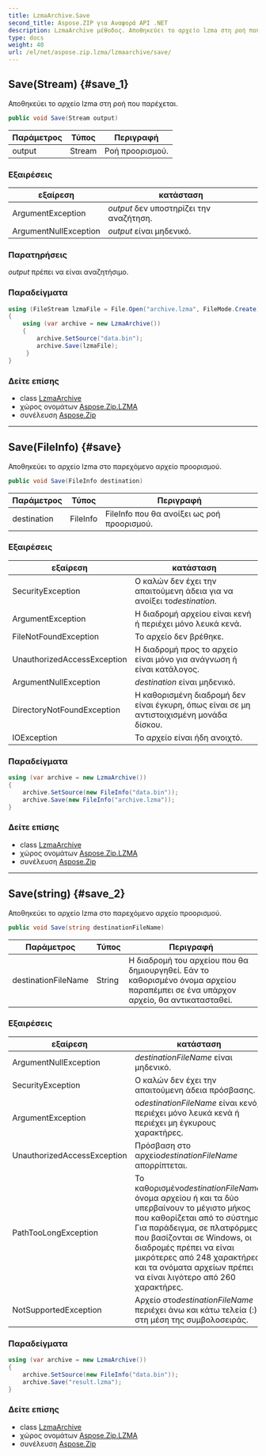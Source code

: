 ```yaml
---
title: LzmaArchive.Save
second_title: Aspose.ZIP για Αναφορά API .NET
description: LzmaArchive μέθοδος. Αποθηκεύει το αρχείο lzma στη ροή που παρέχεται.
type: docs
weight: 40
url: /el/net/aspose.zip.lzma/lzmaarchive/save/
---
```

## Save(Stream) {#save_1}

Αποθηκεύει το αρχείο lzma στη ροή που παρέχεται.

```csharp
public void Save(Stream output)
```

| Παράμετρος | Τύπος | Περιγραφή |
| --- | --- | --- |
| output | Stream | Ροή προορισμού. |

### Εξαιρέσεις

| εξαίρεση | κατάσταση |
| --- | --- |
| ArgumentException | *output* δεν υποστηρίζει την αναζήτηση. |
| ArgumentNullException | *output* είναι μηδενικό. |

### Παρατηρήσεις

*output* πρέπει να είναι αναζητήσιμο.

### Παραδείγματα

```csharp
using (FileStream lzmaFile = File.Open("archive.lzma", FileMode.Create))
{
    using (var archive = new LzmaArchive())
    {
        archive.SetSource("data.bin");
        archive.Save(lzmaFile);
     }
}
```

### Δείτε επίσης

* class [LzmaArchive](../)
* χώρος ονομάτων [Aspose.Zip.LZMA](../../lzmaarchive/)
* συνέλευση [Aspose.Zip](../../../)

---

## Save(FileInfo) {#save}

Αποθηκεύει το αρχείο lzma στο παρεχόμενο αρχείο προορισμού.

```csharp
public void Save(FileInfo destination)
```

| Παράμετρος | Τύπος | Περιγραφή |
| --- | --- | --- |
| destination | FileInfo | FileInfo που θα ανοίξει ως ροή προορισμού. |

### Εξαιρέσεις

| εξαίρεση | κατάσταση |
| --- | --- |
| SecurityException | Ο καλών δεν έχει την απαιτούμενη άδεια για να ανοίξει το*destination*. |
| ArgumentException | Η διαδρομή αρχείου είναι κενή ή περιέχει μόνο λευκά κενά. |
| FileNotFoundException | Το αρχείο δεν βρέθηκε. |
| UnauthorizedAccessException | Η διαδρομή προς το αρχείο είναι μόνο για ανάγνωση ή είναι κατάλογος. |
| ArgumentNullException | *destination* είναι μηδενικό. |
| DirectoryNotFoundException | Η καθορισμένη διαδρομή δεν είναι έγκυρη, όπως είναι σε μη αντιστοιχισμένη μονάδα δίσκου. |
| IOException | Το αρχείο είναι ήδη ανοιχτό. |

### Παραδείγματα

```csharp
using (var archive = new LzmaArchive()) 
{
    archive.SetSource(new FileInfo("data.bin"));
    archive.Save(new FileInfo("archive.lzma"));
}
```

### Δείτε επίσης

* class [LzmaArchive](../)
* χώρος ονομάτων [Aspose.Zip.LZMA](../../lzmaarchive/)
* συνέλευση [Aspose.Zip](../../../)

---

## Save(string) {#save_2}

Αποθηκεύει το αρχείο lzma στο παρεχόμενο αρχείο προορισμού.

```csharp
public void Save(string destinationFileName)
```

| Παράμετρος | Τύπος | Περιγραφή |
| --- | --- | --- |
| destinationFileName | String | Η διαδρομή του αρχείου που θα δημιουργηθεί. Εάν το καθορισμένο όνομα αρχείου παραπέμπει σε ένα υπάρχον αρχείο, θα αντικατασταθεί. |

### Εξαιρέσεις

| εξαίρεση | κατάσταση |
| --- | --- |
| ArgumentNullException | *destinationFileName* είναι μηδενικό. |
| SecurityException | Ο καλών δεν έχει την απαιτούμενη άδεια πρόσβασης. |
| ArgumentException | ο*destinationFileName* είναι κενό, περιέχει μόνο λευκά κενά ή περιέχει μη έγκυρους χαρακτήρες. |
| UnauthorizedAccessException | Πρόσβαση στο αρχείο*destinationFileName* απορρίπτεται. |
| PathTooLongException | Το καθορισμένο*destinationFileName*, όνομα αρχείου ή και τα δύο υπερβαίνουν το μέγιστο μήκος που καθορίζεται από το σύστημα. Για παράδειγμα, σε πλατφόρμες που βασίζονται σε Windows, οι διαδρομές πρέπει να είναι μικρότερες από 248 χαρακτήρες και τα ονόματα αρχείων πρέπει να είναι λιγότερο από 260 χαρακτήρες. |
| NotSupportedException | Αρχείο στο*destinationFileName* περιέχει άνω και κάτω τελεία (:) στη μέση της συμβολοσειράς. |

### Παραδείγματα

```csharp
using (var archive = new LzmaArchive()) 
{
    archive.SetSource(new FileInfo("data.bin"));
    archive.Save("result.lzma");
}
```

### Δείτε επίσης

* class [LzmaArchive](../)
* χώρος ονομάτων [Aspose.Zip.LZMA](../../lzmaarchive/)
* συνέλευση [Aspose.Zip](../../../)


